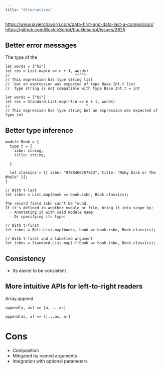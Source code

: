 ```yaml
---
title: "Alternatives"
---
```

https://www.javierchavarri.com/data-first-and-data-last-a-comparison/
https://github.com/BuckleScript/bucklescript/issues/2625

## Better error messages

The type of the

```reason
let words = ["hi"]
let res = List.map(n => n + 1, words)
//                             ^^^^^
// This expression has type string list
//  but an expression was expected of type Base.Int.t list
//  Type string is not compatible with type Base.Int.t = int
```

```reason
let words = ["hi"]
let res = Standard.List.map(~f:n => n + 1, words)
//                                  ^
// This expression has type string but an expression was expected of type int
```

## Better type inference

```reason
module Book = {
  type t = {
    isbn: string,
    title: string,

  }

  let classics = [{ isbn: "9788460767923", title: "Moby Dick or The Whale" }];
}
```

```reason
// With t-last
let isbns = List.map(book => book.isbn, Book.classics);
```

```
The record field isbn can't be found.
If it's defined in another module or file, bring it into scope by:
  - Annotating it with said module name:
  - Or specifying its type:
```

```reason
// With t-first
let isbns = Belt.List.map(books, book => book.isbn, Book.classics);
```

```reason
// With t-first and a labelled argument
let isbns = Standard.List.map(~f:book => book.isbn, Book.classics);
```

## Consistency

- Its easier to be consistent

## More intuitive APIs for left-to-right readers

Array.append

```
append(a, as) => [a, ...as]
```

```
append(as, a) => [|...as, a|]
```

# Cons

- Composition
- Mitigated by named arguments
- Integration with optional parameters
